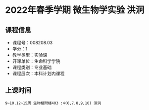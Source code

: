 # 2022年春季学期 微生物学实验 洪泂






## 课程信息

- 课程号：008208.03
- 学分：1
- 教学类型：实验课
- 开课单位：生命科学学院
- 课程类别：专业基础
- 课程层次：本科计划内课程

## 上课时间

```
9~10,12~15周 生物楼附楼403 :4(6,7,8,9,10) 洪泂
```

